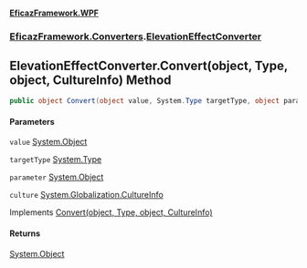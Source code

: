#### [EficazFramework.WPF](EficazFrameworkWPF.md 'EficazFramework WPF')
### [EficazFramework.Converters](EficazFrameworkWPF.md#EficazFramework.Converters 'EficazFramework.Converters').[ElevationEffectConverter](EficazFramework.Converters/ElevationEffectConverter.md 'EficazFramework.Converters.ElevationEffectConverter')

## ElevationEffectConverter.Convert(object, Type, object, CultureInfo) Method

```csharp
public object Convert(object value, System.Type targetType, object parameter, System.Globalization.CultureInfo culture);
```
#### Parameters

<a name='EficazFramework.Converters.ElevationEffectConverter.Convert(object,System.Type,object,System.Globalization.CultureInfo).value'></a>

`value` [System.Object](https://docs.microsoft.com/en-us/dotnet/api/System.Object 'System.Object')

<a name='EficazFramework.Converters.ElevationEffectConverter.Convert(object,System.Type,object,System.Globalization.CultureInfo).targetType'></a>

`targetType` [System.Type](https://docs.microsoft.com/en-us/dotnet/api/System.Type 'System.Type')

<a name='EficazFramework.Converters.ElevationEffectConverter.Convert(object,System.Type,object,System.Globalization.CultureInfo).parameter'></a>

`parameter` [System.Object](https://docs.microsoft.com/en-us/dotnet/api/System.Object 'System.Object')

<a name='EficazFramework.Converters.ElevationEffectConverter.Convert(object,System.Type,object,System.Globalization.CultureInfo).culture'></a>

`culture` [System.Globalization.CultureInfo](https://docs.microsoft.com/en-us/dotnet/api/System.Globalization.CultureInfo 'System.Globalization.CultureInfo')

Implements [Convert(object, Type, object, CultureInfo)](https://docs.microsoft.com/en-us/dotnet/api/System.Windows.Data.IValueConverter.Convert#System_Windows_Data_IValueConverter_Convert_System_Object,System_Type,System_Object,System_Globalization_CultureInfo_ 'System.Windows.Data.IValueConverter.Convert(System.Object,System.Type,System.Object,System.Globalization.CultureInfo)')

#### Returns
[System.Object](https://docs.microsoft.com/en-us/dotnet/api/System.Object 'System.Object')